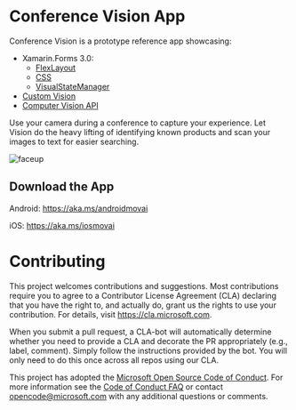 
# Conference Vision App

Conference Vision is a prototype reference app showcasing:
- Xamarin.Forms 3.0: 
  - [FlexLayout](https://docs.microsoft.com/xamarin/xamarin-forms/user-interface/layouts/flex-layout)
  - [CSS](https://docs.microsoft.com/xamarin/xamarin-forms/user-interface/styles/css) 
  - [VisualStateManager](https://docs.microsoft.com/xamarin/xamarin-forms/user-interface/visual-state-manager)
- [Custom Vision](https://customvision.ai)
- [Computer Vision API](https://azure.microsoft.com/en-us/services/cognitive-services/computer-vision/)

Use your camera during a conference to capture your experience. Let Vision do the heavy lifting of identifying known products and scan your images to text for easier searching.

![faceup](https://github.com/Microsoft/ConferenceVision/blob/master/Design/Screenshots/FaceUp.png?raw=true)

## Download the App

Android: https://aka.ms/androidmovai

iOS: https://aka.ms/iosmovai

# Contributing

This project welcomes contributions and suggestions.  Most contributions require you to agree to a
Contributor License Agreement (CLA) declaring that you have the right to, and actually do, grant us
the rights to use your contribution. For details, visit https://cla.microsoft.com.

When you submit a pull request, a CLA-bot will automatically determine whether you need to provide
a CLA and decorate the PR appropriately (e.g., label, comment). Simply follow the instructions
provided by the bot. You will only need to do this once across all repos using our CLA.

This project has adopted the [Microsoft Open Source Code of Conduct](https://opensource.microsoft.com/codeofconduct/).
For more information see the [Code of Conduct FAQ](https://opensource.microsoft.com/codeofconduct/faq/) or
contact [opencode@microsoft.com](mailto:opencode@microsoft.com) with any additional questions or comments.
